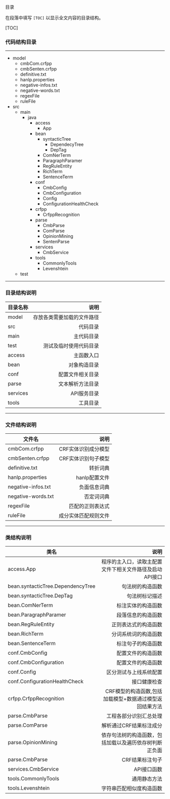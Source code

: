 目录

在段落中填写 `[TOC]` 以显示全文内容的目录结构。

[TOC]


### 代码结构目录
-----------------------------------
+ model
    * cmbCom.crfpp
    * cmbSenten.crfpp
    * definitive.txt
    * hanlp.properties
    * negative-infos.txt
    * negative-words.txt
    * regexFile
    * ruleFile
+ src
    + main
        + java
            + access
                * App
            + bean
                + syntacticTree
                   * DependecyTree
                   * DepTag
                * ComNerTerm
                * ParagraphParamer
                * RegRuleEntity
                * RichTerm
                * SentenceTerm
            + conf
                * CmbConfig
                * CmbConfiguration
                * Config
                * ConfigurationHealthCheck
            + crfpp
                * CrfppRecognition
            + parse
                * CmbParse
                * ComParse
                * OpinionMining
                * SentenParse
            + services
                * CmbService
            + tools
                * CommonlyTools
                * Levenshtein
    + test

-------------------

### 目录结构说明

| 目录名称        | 说明   |
| --------   | -----:  |
| model     | 存放各类需要加载的文件路径 |
| src        |   代码目录   |
| main        |    主代码目录    |
| test        |    测试及临时使用代码目录    |
| access        |    主函数入口    |
| bean        |    对象构造目录    |
| conf        |    配置文件相关目录    |
| parse        |    文本解析方法目录    |
| services        |    API服务目录    |
| tools        |    工具目录    |


-------------------
### 文件结构说明
| 文件名        | 说明   |
| --------   | -----:  |
| cmbCom.crfpp     | CRF实体识别成分模型 |
| cmbSenten.crfpp     | CRF实体识别句子模型 |
| definitive.txt     | 转折词典 |
| hanlp.properties     | hanlp配置文件 |
| negative-infos.txt     | 负面信息词典 |
| negative-words.txt     | 否定词词典 |
| regexFile     | 匹配的正则表达式 |
| ruleFile     | 成分实体匹配规则文件 |

-------------------
### 类结构说明
| 类名        | 说明   |
| --------   | -----:  |
| access.App     | 程序的主入口，读取主配置文件下相关文件路径及启动API接口 |
| bean.syntacticTree.DependencyTree     | 句法树的构造函数 |
| bean.syntacticTree.DepTag     | 句法树标记描述 |
| bean.ComNerTerm     | 标注实体的构造函数 |
| bean.ParagraphParamer     | 段落信息的构造函数 |
| bean.RegRuleEntity     | 正则表达式的构造函数 |
| bean.RichTerm     | 分词系统词的构造函数 |
| bean.SentenceTerm     | 标注句子的构造函数 |
| conf.CmbConfig     | 配置文件的构造函数 |
| conf.CmbConfiguration     | 配置文件的构造函数 |
| conf.Config     | 区分测试与上线系统配置 |
| conf.ConfigurationHealthCheck     | 接口健康检查 |
| crfpp.CrfppRecognition    | CRF模型的构造函数,包括加载模型+数据通过模型返回结果方法 |
| parse.CmbParse    | 工程各部分识别汇总处理 |
| parse.ComParse    | 解析通过CRF结果标注成分 |
| parse.OpinionMining    | 依存句法树的构造函数，包括加载以及遍历依存树判断正负面 |
| parse.CmbParse    | CRF结果标注句子 |
| services.CmbService    | API接口函数 |
| tools.CommonlyTools    | 通用静态方法 |
| tools.Levenshtein    | 字符串匹配相似度构造函数 |